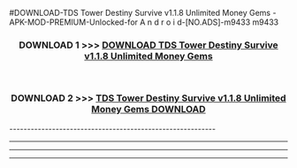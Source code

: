 #DOWNLOAD-TDS Tower Destiny Survive v1.1.8 Unlimited Money Gems -APK-MOD-PREMIUM-Unlocked-for A n d r o i d-[NO.ADS]-m9433 m9433 



<div align="center">

<h3>DOWNLOAD 1 >>> <a href="https://getmod2.web.app/?judul=TDS Tower Destiny Survive v1.1.8 Unlimited Money Gems ">DOWNLOAD TDS Tower Destiny Survive v1.1.8 Unlimited Money Gems </a></h3><br>

<h3>DOWNLOAD 2 >>> <a href="https://getmod2.web.app/?judul=TDS Tower Destiny Survive v1.1.8 Unlimited Money Gems ">TDS Tower Destiny Survive v1.1.8 Unlimited Money Gems  DOWNLOAD </a></h3>

</div>
----------------------------------------------------------

----------------------------------------------------------

----------------------------------------------------------

----------------------------------------------------------



